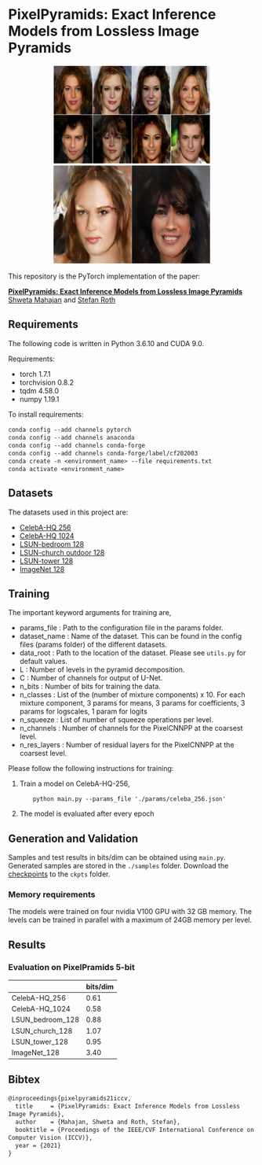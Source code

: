 # PixelPyramids: Exact Inference Models from Lossless Image Pyramids

<p align="center">
  <img width="320" height="200" src="/assets/celeba_256.png" hspace="30">
  <img width="320" height="200" src="/assets/celeba1024.png" hspace="30">
</p>

This repository is the PyTorch implementation of the paper:

[**PixelPyramids: Exact Inference Models from Lossless Image Pyramids**](https://openaccess.thecvf.com/content/ICCV2021/html/Mahajan_PixelPyramids_Exact_Inference_Models_From_Lossless_Image_Pyramids_ICCV_2021_paper.html)
[Shweta Mahajan](https://www.visinf.tu-darmstadt.de/visinf/team_members/smahajan/smahajan.en.jsp) and [Stefan Roth](https://www.visinf.tu-darmstadt.de/visinf/team_members/sroth/sroth.en.jsp)


## Requirements
The following code is written in Python 3.6.10 and CUDA 9.0.

Requirements:
- torch 1.7.1
- torchvision 0.8.2
- tqdm 4.58.0
- numpy 1.19.1


To install requirements:

```setup
conda config --add channels pytorch
conda config --add channels anaconda
conda config --add channels conda-forge
conda config --add channels conda-forge/label/cf202003
conda create -n <environment_name> --file requirements.txt
conda activate <environment_name>
```

## Datasets

The datasets used in this project are:
- [CelebA-HQ 256](http://mmlab.ie.cuhk.edu.hk/projects/CelebA.html) 
- [CelebA-HQ 1024](http://mmlab.ie.cuhk.edu.hk/projects/CelebA.html)
- [LSUN-bedroom 128](https://github.com/fyu/lsun)
- [LSUN-church outdoor 128](https://github.com/fyu/lsun)
- [LSUN-tower 128](https://github.com/fyu/lsun)
- [ImageNet 128](http://www.image-net.org/download)



## Training
The important keyword arguments for training are,
- params_file : Path to the configuration file in the params folder.
- dataset_name : Name of the dataset. This can be found in the config files (params folder) of the different datasets.
- data_root : Path to the location of the dataset. Please see `utils.py` for default values.
- L : Number of levels in the pyramid decomposition.
- C : Number of channels for output of U-Net.
- n_bits : Number of bits for training the data. 
- n_classes : List of the (number of mixture components) x 10. For each mixture component, 3 params for means, 3 params for 	coefficients, 3 params for logscales, 1 param for logits
- n_squeeze : List of number of squeeze operations per level.
- n_channels : Number of channels for the PixelCNNPP at the coarsest level.
- n_res_layers : Number of residual layers for the PixelCNNPP at the coarsest level.

Please follow the following instructions for training:
1. Train a model on CelebA-HQ-256,
 ```
		python main.py --params_file './params/celeba_256.json' 
 ```
2. The model is evaluated after every epoch

## Generation and Validation

Samples and test results in bits/dim can be obtained using `main.py`. Generated samples are stored in the `./samples` folder. Download the [checkpoints](https://drive.google.com/drive/folders/1F74VFrmW8P6WMUZ7pLqvtVX0ZMY6HMK-?usp=sharing) to the `ckpts` folder.

### Memory requirements
The models were trained on four nvidia V100 GPU with 32 GB memory. The levels can be trained in parallel with a maximum of 24GB memory per level.


## Results


### Evaluation on PixelPramids 5-bit 

|              	   |    bits/dim    |  
| ---------------- | -------------- |
| CelebA-HQ_256	   |      0.61      | 
| CelebA-HQ_1024   |      0.58      |
| LSUN_bedroom_128 |      0.88      |
| LSUN_church_128  |      1.07      |
| LSUN_tower_128   |      0.95      |
| ImageNet_128     |      3.40      | 

## Bibtex

	@inproceedings{pixelpyramids21iccv,
	  title     = {PixelPyramids: Exact Inference Models from Lossless Image Pyramids},
	  author    = {Mahajan, Shweta and Roth, Stefan},
	  booktitle = {Proceedings of the IEEE/CVF International Conference on Computer Vision (ICCV)},
	  year = {2021}
	}
